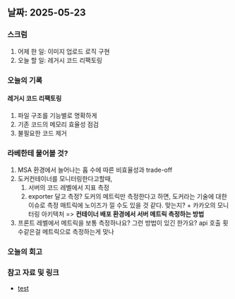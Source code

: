 ## 날짜: 2025-05-23

### 스크럼
1. 어제 한 일: 이미지 업로드 로직 구현
2. 오늘 할 일: 레거시 코드 리팩토링

### 오늘의 기록
#### 레거시 코드 리팩토링
1. 파일 구조를 기능별로 명확하게
2. 기존 코드의 메모리 효율성 점검
3. 불필요한 코드 제거

### 라베한테 물어볼 것?
1. MSA 환경에서 늘어나는 홉 수에 따른 비효율성과 trade-off
2. 도커컨테이너를 모니터링한다고할때, 
	1. 서버의 코드 레벨에서 지표 측정 
	2. exporter 달고 측정? 
	도커의 메트릭만 측정한다고 하면, 도커라는 기술에 대한 이슈로 측정 매트릭에 노이즈가 낄 수도 있을 것 같다. 맞는지? + 카카오의 모니터링 아키텍처 
	=> **컨테이너 배포 환경에서 서버 메트릭 측정하는 방법**
3. 프론트 레벨에서 메트릭을 보통 측정하나요? 그런 방법이 있긴 한가요? api 호출 횟수같은걸 메트릭으로 측정하는게 맞나

### 오늘의 회고
> 

### 참고 자료 및 링크
- [test](https://github.com/100-hours-a-week/14-YG-WIKI/wiki/AI-Wiki)